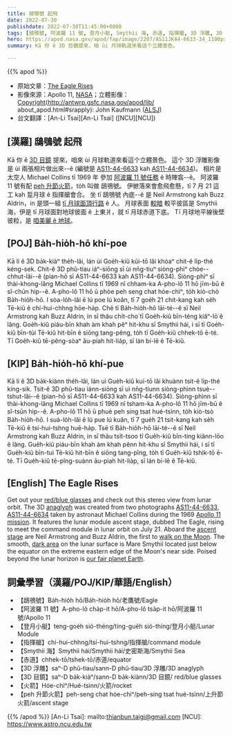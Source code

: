 ```yaml
---
title: 鴟鴞號 起飛
date: 2022-07-30
publishdate: 2022-07-30T11:45:00+0800
tags: [鴟鴞號, 阿波羅 11 號, 登月小艇, Smythii 海, 赤道, 指揮艙, 3D 浮雕, 3D 目鏡, 火箭]
hero: https://apod.nasa.gov/apod/fap/image/2207/AS11JK44-6633-34_1100px.jpg
summary: Kā 你 ê 3D 目鏡提來，咱 ùi 月球軌道來看這个立體景色。

---
```


{{% apod %}}

- 原始文章：[The Eagle Rises](https://apod.nasa.gov/apod/ap220730.html)
- 影像來源：Apollo 11, [NASA](http://www.nasa.gov/)；立體影像：[Copyright](http://antwrp.gsfc.nasa.gov/apod/lib/
about_apod.html#srapply): John Kaufmann ([ALSJ](http://history.nasa.gov/alsj/))
- 台文翻譯：[An-Li Tsai][An-Li Tsai] ([NCU][NCU])

## [漢羅] 鴟鴞號 起飛
Kā 你 ê [3D 目鏡][red/blue glasses] 提來，咱來 ùi 月球軌道來看這个立體景色。
這个 3D 浮雕影像是 ùi 兩張相片做出來--ê (編號是 [AS11-44-6633][AS11-44-6633] kah [AS11-44-6634][AS11-44-6634])。
相片是 太空人 Michael Collins tī 1969 年 參加 [阿波羅 11 號任務][Apollo 11 mission] ê 時陣翕--ê。
阿波羅 11 號有配 [peh 升節火箭][ascent stage]，to̍h 叫做 鴟鴞號。
伊紲落來會愈飛愈懸，tī 7 月 21 這工 kah 踅月球 ê 指揮艙會合。
坐 tī 鴟鴞號 內底--ê 是 Neil Armstrong kah Buzz Aldrin，in 是頭一組 [tī 月球面頂行路][walk on the Moon] ê 人。
月球表面 [較暗][dark area] 較平彼區是 Smythii 海，伊是 tī 月球面對地球彼面 ê 上東爿，就 tī 月球赤道下底。
Tī 月球地平線後壁彼粒，是 [咱美麗 ê 地球][our fair planet Earth]。


## [POJ] Ba̍h-hio̍h-hō khí-poe
Kā lí ê 3D ba̍k-kiàⁿ the̍h-lâi, lán ùi Goe̍h-kiû kúi-tō lâi khòaⁿ chit-ê li̍p-thé kéng-sek.
Chit-ê 3D phû-tiau iáⁿ-siōng sī ùi nn̄g-tiuⁿ siòng-phìⁿ chòe--chhut-lâi--ê (pian-hō sī AS11-44-6633 kah AS11-44-6634).
Siòng-phìⁿ sī thài-khong-lâng Michael Collins tī 1969 nî chham-ka A-pho-lô 11 hō jīm-bū ê sî-chūn hip--ê.
A-pho-lô 11 hō ū phòe peh seng chat hóe-chìⁿ, to̍h kiò-chò Ba̍h-hio̍h-hō.
I sòa-lo̍h-lâi ē lú poe lú koân, tī 7 goe̍h 21 chit-kang kah se̍h Tē-kiû ê chí-hui-chhng hōe-ha̍p.
Chē tī Ba̍h-hio̍h-hō lāi-té--ê sī Neil Armstrong kah Buzz Aldrin, in sī thâu chi̍t-cho͘ tī Goe̍h-kiû bīn-téng kiâⁿ-lō͘ ê lâng.
Goe̍h-kiû piáu-bīn khah àm khah pêⁿ hit-khu sī Smythii hái, i sī tī Goe̍h-kiû bīn-tùi Tē-kiû hit-bīn ê siōng tang-pêng, to̍h tī Goe̍h-kiû chhek-tō ē-té.
Tī Goe̍h-kiû tē-pêng-sòaⁿ āu-piah hit-lia̍p, sī lán bí-lē ê Tē-kiû.

## [KIP] Ba̍h-hio̍h-hō khí-pue
Kā lí ê 3D ba̍k-kiànn the̍h-lâi, lán uì Gue̍h-kiû kuí-tō lâi khuànn tsit-ê li̍p-thé kíng-sik.
Tsit-ê 3D phû-tiau iánn-siōng sī uì nn̄g-tiunn siòng-phìnn tsuè--tshut-lâi--ê (pian-hō sī AS11-44-6633 kah AS11-44-6634).
Siòng-phìnn sī thài-khong-lâng Michael Collins tī 1969 nî tsham-ka A-pho-lô 11 hō jīm-bū ê sî-tsūn hip--ê.
A-pho-lô 11 hō ū phuè peh sing tsat hué-tsìnn, to̍h kiò-tsò Ba̍h-hio̍h-hō.
I suà-lo̍h-lâi ē lú pue lú kuân, tī 7 gue̍h 21 tsit-kang kah se̍h Tē-kiû ê tsí-hui-tshng huē-ha̍p.
Tsē tī Ba̍h-hio̍h-hō lāi-té--ê sī Neil Armstrong kah Buzz Aldrin, in sī thâu tsi̍t-tsoo tī Gue̍h-kiû bīn-tíng kiânn-lōo ê lâng.
Gue̍h-kiû piáu-bīn khah àm khah pênn hit-khu sī Smythii hái, i sī tī Gue̍h-kiû bīn-tuì Tē-kiû hit-bīn ê siōng tang-pîng, to̍h tī Gue̍h-kiû tshik-tō ē-té.
Tī Gue̍h-kiû tē-pîng-suànn āu-piah hit-lia̍p, sī lán bí-lē ê Tē-kiû.

## [English] The Eagle Rises
Get out your [red/blue glasses][red/blue glasses] and check out this stereo view from lunar orbit.
The 3D [anaglyph][anaglyph] was created from two photographs [AS11-44-6633][AS11-44-6633], [AS11-44-6634][AS11-44-6634] taken by astronaut Michael Collins during the 1969 [Apollo 11 mission][Apollo 11 mission].
It features the lunar module ascent stage, dubbed The Eagle, rising to meet the command module in lunar orbit on July 21.
Aboard the [ascent stage][ascent stage] are Neil Armstrong and Buzz Aldrin, the first to [walk on the Moon][walk on the Moon].
The smooth, [dark area][dark area] on the lunar surface is Mare Smythii located just below the equator on the extreme eastern edge of the Moon's near side.
Poised beyond the lunar horizon is [our fair planet Earth][our fair planet Earth].

## 詞彙學習（漢羅/POJ/KIP/華語/English）
- 【鴟鴞號】Ba̍h-hio̍h hō/Ba̍h-hio̍h hō/老鷹號/Eagle
- 【阿波羅 11 號】A-pho-lô cha̍p-it hō/A-pho-lô tsa̍p-it hō/阿波羅 11 號/Apollo 11
- 【登月小艇】teng-goe̍h sió-théng/ting-gue̍h sió-thíng/登月小艇/Lunar Module
- 【指揮艙】chí-hui-chhng/tsí-hui-tshng/指揮艙/command module
- 【Smythii 海】Smythii hái/Smythii hái/史密斯海/Smythii Sea
- 【赤道】chhek-tō/tshek-tō/赤道/equator
- 【3D 浮雕】saⁿ-D phû-tiau/sann-D phû-tiau/3D 浮雕/3D anaglyph
- 【3D 目鏡】saⁿ-D ba̍k-kiàⁿ/sann-D ba̍k-kiànn/3D 目鏡/ red/blue glasses
- 【火箭】Hóe-chìⁿ/Hué-tsìnn/火箭/rocket
- 【peh 升節火箭】peh-seng chat hóe-chìⁿ/peh-sing tsat hué-tsìnn/上升節火箭/ascent stage


{{% /apod %}}
[An-Li Tsai]: mailto:thianbun.taigi@gmail.com
[NCU]: https://www.astro.ncu.edu.tw

[copyright]: https://apod.nasa.gov/apod/fap/lib/about_apod.html#srapply

[red/blue glasses]:http://photojournal.jpl.nasa.gov/Help/VendorList.html#Glasses
[anaglyph]:http://en.wikipedia.org/wiki/Anaglyph_image
[AS11-44-6633]:http://www.lpi.usra.edu/resources/apollo/frame/?AS11-44-6633
[AS11-44-6634]:http://www.lpi.usra.edu/resources/apollo/frame/?AS11-44-6634
[Apollo 11 mission]:http://www.nasa.gov/mission_pages/apollo/apollo-11.html
[ascent stage]:https://apod.nasa.gov/apod/ap060107.html
[walk on the Moon]:http://www.hq.nasa.gov/alsj/a11/a11.html
[dark area]:https://apod.nasa.gov/apod/ap080208.html
[our fair planet Earth]:https://apod.nasa.gov/apod/ap181223.html
